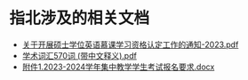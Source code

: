 # 指北涉及的相关文档
- [关于开展硕士学位英语慕课学习资格认定工作的通知-2023.pdf](关于开展硕士学位英语慕课学习资格认定工作的通知-2023.pdf)
- [学术词汇570词 (带中文释义).pdf](学术词汇570词%20\(带中文释义\).pdf)
- [附件1.2023-2024学年集中教学学生考试报名要求.docx](附件1.2023-2024学年集中教学学生考试报名要求.docx)
